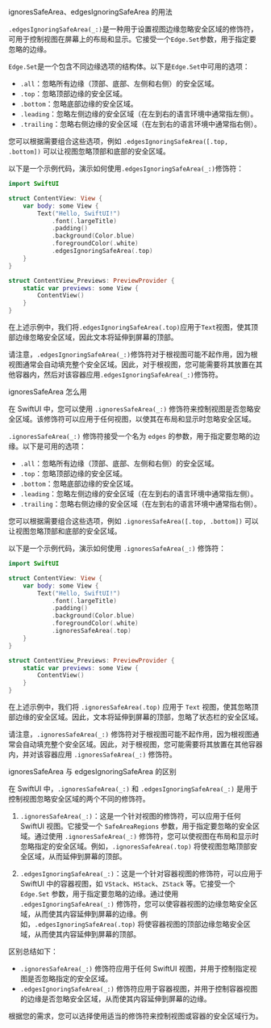 ignoresSafeArea、edgesIgnoringSafeArea 的用法

`.edgesIgnoringSafeArea(_:)`是一种用于设置视图边缘忽略安全区域的修饰符，可用于控制视图在屏幕上的布局和显示。它接受一个`Edge.Set`参数，用于指定要忽略的边缘。

`Edge.Set`是一个包含不同边缘选项的结构体。以下是`Edge.Set`中可用的选项：

- `.all`：忽略所有边缘（顶部、底部、左侧和右侧）的安全区域。
- `.top`：忽略顶部边缘的安全区域。
- `.bottom`：忽略底部边缘的安全区域。
- `.leading`：忽略左侧边缘的安全区域（在左到右的语言环境中通常指左侧）。
- `.trailing`：忽略右侧边缘的安全区域（在左到右的语言环境中通常指右侧）。

您可以根据需要组合这些选项，例如 `.edgesIgnoringSafeArea([.top, .bottom])` 可以让视图忽略顶部和底部的安全区域。

以下是一个示例代码，演示如何使用`.edgesIgnoringSafeArea(_:)`修饰符：

```swift
import SwiftUI

struct ContentView: View {
    var body: some View {
        Text("Hello, SwiftUI!")
            .font(.largeTitle)
            .padding()
            .background(Color.blue)
            .foregroundColor(.white)
            .edgesIgnoringSafeArea(.top)
    }
}

struct ContentView_Previews: PreviewProvider {
    static var previews: some View {
        ContentView()
    }
}
```

在上述示例中，我们将`.edgesIgnoringSafeArea(.top)`应用于`Text`视图，使其顶部边缘忽略安全区域，因此文本将延伸到屏幕的顶部。

请注意，`.edgesIgnoringSafeArea(_:)`修饰符对于根视图可能不起作用，因为根视图通常会自动填充整个安全区域。因此，对于根视图，您可能需要将其放置在其他容器内，然后对该容器应用`.edgesIgnoringSafeArea(_:)`修饰符。


ignoresSafeArea 怎么用

在 SwiftUI 中，您可以使用 `.ignoresSafeArea(_:)` 修饰符来控制视图是否忽略安全区域。该修饰符可以应用于任何视图，以使其在布局和显示时忽略安全区域。

`.ignoresSafeArea(_:)` 修饰符接受一个名为 `edges` 的参数，用于指定要忽略的边缘。以下是可用的选项：

- `.all`：忽略所有边缘（顶部、底部、左侧和右侧）的安全区域。
- `.top`：忽略顶部边缘的安全区域。
- `.bottom`：忽略底部边缘的安全区域。
- `.leading`：忽略左侧边缘的安全区域（在左到右的语言环境中通常指左侧）。
- `.trailing`：忽略右侧边缘的安全区域（在左到右的语言环境中通常指右侧）。

您可以根据需要组合这些选项，例如 `.ignoresSafeArea([.top, .bottom])` 可以让视图忽略顶部和底部的安全区域。

以下是一个示例代码，演示如何使用 `.ignoresSafeArea(_:)` 修饰符：

```swift
import SwiftUI

struct ContentView: View {
    var body: some View {
        Text("Hello, SwiftUI!")
            .font(.largeTitle)
            .padding()
            .background(Color.blue)
            .foregroundColor(.white)
            .ignoresSafeArea(.top)
    }
}

struct ContentView_Previews: PreviewProvider {
    static var previews: some View {
        ContentView()
    }
}
```

在上述示例中，我们将 `.ignoresSafeArea(.top)` 应用于 `Text` 视图，使其忽略顶部边缘的安全区域。因此，文本将延伸到屏幕的顶部，忽略了状态栏的安全区域。

请注意，`.ignoresSafeArea(_:)` 修饰符对于根视图可能不起作用，因为根视图通常会自动填充整个安全区域。因此，对于根视图，您可能需要将其放置在其他容器内，并对该容器应用 `.ignoresSafeArea(_:)` 修饰符。


ignoresSafeArea 与 edgesIgnoringSafeArea 的区别

在 SwiftUI 中，`.ignoresSafeArea(_:)` 和 `.edgesIgnoringSafeArea(_:)` 是用于控制视图忽略安全区域的两个不同的修饰符。

1. `.ignoresSafeArea(_:)`：这是一个针对视图的修饰符，可以应用于任何 SwiftUI 视图。它接受一个 `SafeAreaRegions` 参数，用于指定要忽略的安全区域。通过使用 `.ignoresSafeArea(_:)` 修饰符，您可以使视图在布局和显示时忽略指定的安全区域。例如，`.ignoresSafeArea(.top)` 将使视图忽略顶部安全区域，从而延伸到屏幕的顶部。

2. `.edgesIgnoringSafeArea(_:)`：这是一个针对容器视图的修饰符，可以应用于 SwiftUI 中的容器视图，如 `VStack`、`HStack`、`ZStack` 等。它接受一个 `Edge.Set` 参数，用于指定要忽略的边缘。通过使用 `.edgesIgnoringSafeArea(_:)` 修饰符，您可以使容器视图的边缘忽略安全区域，从而使其内容延伸到屏幕的边缘。例如，`.edgesIgnoringSafeArea(.top)` 将使容器视图的顶部边缘忽略安全区域，从而使其内容延伸到屏幕的顶部。

区别总结如下：

- `.ignoresSafeArea(_:)` 修饰符应用于任何 SwiftUI 视图，并用于控制指定视图是否忽略指定的安全区域。
- `.edgesIgnoringSafeArea(_:)` 修饰符应用于容器视图，并用于控制容器视图的边缘是否忽略安全区域，从而使其内容延伸到屏幕的边缘。

根据您的需求，您可以选择使用适当的修饰符来控制视图或容器的安全区域行为。